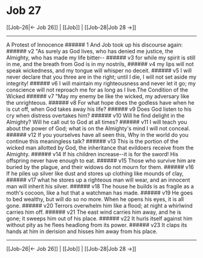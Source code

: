 # Job 27

[[Job-26|← Job 26]] | [[Job]] | [[Job-28|Job 28 →]]
***

A Protest of Innocence ###### 1 And Job took up his discourse again: ###### v2 "As surely as God lives, who has denied me justice, the Almighty, who has made my life bitter-- ###### v3 for while my spirit is still in me, and the breath from God is in my nostrils, ###### v4 my lips will not speak wickedness, and my tongue will whisper no deceit. ###### v5 I will never declare that you three are in the right; until I die, I will not set aside my integrity! ###### v6 I will maintain my righteousness and never let it go; my conscience will not reproach me for as long as I live.The Condition of the Wicked ###### v7 "May my enemy be like the wicked, my adversary like the unrighteous. ###### v8 For what hope does the godless have when he is cut off, when God takes away his life? ###### v9 Does God listen to his cry when distress overtakes him? ###### v10 Will he find delight in the Almighty? Will he call out to God at all times? ###### v11 I will teach you about the power of God; what is on the Almighty's mind I will not conceal. ###### v12 If you yourselves have all seen this, Why in the world do you continue this meaningless talk? ###### v13 This is the portion of the wicked man allotted by God, the inheritance that evildoers receive from the Almighty. ###### v14 If his children increase--it is for the sword! His offspring never have enough to eat. ###### v15 Those who survive him are buried by the plague, and their widows do not mourn for them. ###### v16 If he piles up silver like dust and stores up clothing like mounds of clay, ###### v17 what he stores up a righteous man will wear, and an innocent man will inherit his silver. ###### v18 The house he builds is as fragile as a moth's cocoon, like a hut that a watchman has made. ###### v19 He goes to bed wealthy, but will do so no more. When he opens his eyes, it is all gone. ###### v20 Terrors overwhelm him like a flood; at night a whirlwind carries him off. ###### v21 The east wind carries him away, and he is gone; it sweeps him out of his place. ###### v22 It hurls itself against him without pity as he flees headlong from its power. ###### v23 It claps its hands at him in derision and hisses him away from his place.

***
[[Job-26|← Job 26]] | [[Job]] | [[Job-28|Job 28 →]]
